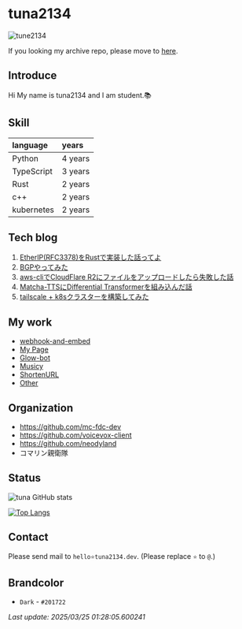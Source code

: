 # tuna2134
![tune2134](https://komarev.com/ghpvc/?username=tuna2134)

If you looking my archive repo, please move to [here](https://github.com/tuna2134-archive).

## Introduce
Hi My name is tuna2134 and I am student.📚

## Skill
| language   | years   |
| :--------- | :------ |
| Python     | 4 years |
| TypeScript | 3 years |
| Rust       | 2 years |
| c++        | 2 years |
| kubernetes | 2 years |

## Tech blog

1. [EtherIP(RFC3378)をRustで実装した話ってよ](https://zenn.dev/dms_sub/articles/cb6ec3ca067c8a)
2. [BGPやってみた](https://zenn.dev/neody/articles/f501261728997c)
3. [aws-cliでCloudFlare R2にファイルをアップロードしたら失敗した話](https://zenn.dev/neody/articles/6f2b6e41dd1914)
4. [Matcha-TTSにDifferential Transformerを組み込んだ話](https://zenn.dev/dms_sub/articles/3655a007d28618)
5. [tailscale + k8sクラスターを構築してみた](https://zenn.dev/neody/articles/ac2c821ec8811a)

## My work
- [webhook-and-embed](https://tuna2134.dev/webhook-and-embed/)
- [My Page](https://tuna2134.jp/)
- [Glow-bot](https://glow-bot.com)
- [Musicy](https://musicy.neody.land)
- [ShortenURL](https://shor.f5.si/e83249)
- [Other](https://works.tuna2134.jp/code)

## Organization
- https://github.com/mc-fdc-dev
- https://github.com/voicevox-client
- https://github.com/neodyland
- コマリン親衛隊

## Status
![tuna GitHub stats](https://github-readme-stats.vercel.app/api?username=tuna2134&show_icons=true&theme=radical)

[![Top Langs](https://github-readme-stats.vercel.app/api/top-langs/?username=tuna2134&layout=compact)](https://github.com/anuraghazra/github-readme-stats)

## Contact
Please send mail to `hello⭐️tuna2134.dev`. (Please replace `⭐️` to `@`.)

## Brandcolor
- `Dark` - `#201722`

*Last update: 2025/03/25 01:28:05.600241*